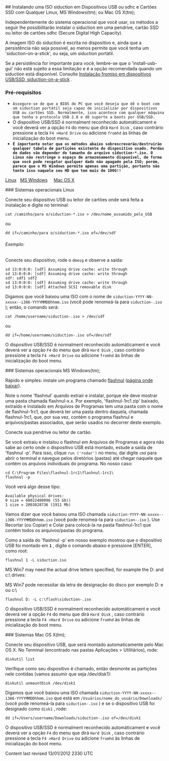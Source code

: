 <div id="main-page"></div>
<div class="divider" id="raw-usb"></div>
## Instalando uma ISO siduction em Dispositivos USB ou sdhc e Cartões SSD com Qualquer Linux, MS Windows(tm); ou Mac OS X(tm);

Independentemente do sistema operacional que você usar, os métodos a seguir lhe possibilitarão instalar o siduction em uma pendrive, cartão SSD ou leitor de cartões sdhc (Secure Digital High Capacity).

A imagem ISO do siduction é escrita no dispositivo e, ainda que a persistência não seja possível, ao menos permite que você tenha um 'siduction-on-a-stick', ou seja, um siduction portátil.

Se a persistência for importante para você, lembre-se que o 'install-usb-gui' não está sujeito a essa limitação e é a opção recomendada quando um siduction está disponível. Consulte  [Instalação fromiso em dispositivos USB/SSD, siduction-on-a-stick](hd-install-opts-pt-br.htm#usb-from1) .

### Pré-requisitos

+ `Assegure-se de que a BIOS do PC que você deseja que dê o boot com um siduction portátil seja capaz de inicializar por dispositivos USB ou cartões SSD. Normalmente, isso acontece com qualquer máquina que tenha o protocolo USB 2.0 e dê suporte a boots por USB/SSD.`   
+ O dispositivo USB/SSD é normalment reconhecido automáticament e você deverá ver a opção `F4`  do menu que dirá `Hard Disk` , caso contrário pressione a tecla `F4 >Hard Drive`  ou adicione `fromhd`  às linhas de inicialização do boot menu.  
+ **`É importante notar que os métodos abaixo sobrescreverão/destruirão qualquer tabela de partições existente do dispositivo usado. Perdas de dados vão depender do tamanho do arquivo siduction-*.iso. O Linux não restringe o espaço de armazenamento disponível, de forma que você pode resgatar qualquer dado não apagado pela ISO; porém, parece que o MS Windows permite apenas uma partição, portanto não tente isso naquele seu HD que tem mais de 100G!!`**   

 [Linux](#raw-lin)  &nbsp; [MS Windows](#raw-ms)  &nbsp; &nbsp; [Mac OS X](#raw-mac)  

<div class="divider" id="raw-lin"></div>
### Sistemas operacionais Linux

Conecte seu dispositivo USB ou leitor de cartões onde será feita a instalação e digite no terminal:

~~~  
cat /caminho/para o/siduction-*.iso > /dev/nome_assumido_pelo_USB  
~~~

ou

~~~  
dd if=/caminho/para o/siduction-*.iso of=/dev/sdf  
~~~

###### Exemplo:

Conecte seu dispositivo, rode o `dmesg`  e observe a saída:

~~~  
sd 13:0:0:0: [sdf] Assuming drive cache: write through  
sd 13:0:0:0: [sdf] Assuming drive cache: write through  
sdf: sdf1 sdf2  
sd 13:0:0:0: [sdf] Assuming drive cache: write through  
sd 13:0:0:0: [sdf] Attached SCSI removable disk  
~~~

Digamos que você baixou uma ISO com o nome de `siduction-YYYY-NN-xxxxx--i386-YYYYMMDDhhmm.iso`  (você pode renomeá-la para `siduction-.iso` ); então, o comando será:

~~~  
cat /home/username/siduction-.iso > /dev/sdf  
~~~

ou

~~~  
dd if=/home/username/siduction-.iso of=/dev/sdf  
~~~

O dispositivo USB/SSD é normalment reconhecido automáticament e você deverá ver a opção `F4`  do menu que dirá `Hard Disk` , caso contrário pressione a tecla `F4 >Hard Drive`  ou adicione `fromhd`  às linhas de inicialização do boot menu.

<div class="divider" id="raw-ms"></div>
### Sistemas operacionais MS Windows(tm);

Rápido e simples: instale um programa chamado  [flashnul](http://shounen.ru/soft/flashnul/)  ([página onde baixar](http://shounen.ru/soft/flashnul/#download)).

Note o nome 'flashnul' quando extrair e instalar, porque ele deve mostrar uma pasta chamada flashnul-x.x. Por exemplo, 'flashnul-1rc1.zip' baixado, extraído e instalado em Arquivos de Programas tem uma pasta com o nome de flashnul-1rc1, que deverá ter uma pasta dentro daquela, chamada flashnul-1rc1, que, por sua vez, contém o programa flashnul e arquivos/pastas associados, que serão usados no decorrer deste exemplo.

Conecte sua pendrive ou leitor de cartão.

Se você extraiu e instalou o flashnul em Arquivos de Programas e agora não sabe ao certo onde o dispositivo USB está montado, estude a saída de 'flashnul -p'. Para isso, clique `run ('rodar')`  no menu, daí digite `cmd`  para abrir o terminal e navegue pelos diretórios (pastas) até chegar naquele que contém os arquivos individuais do programa. No nosso caso:

~~~  
cd C:\Program Files\flashnul-1rc1\flashnul-1rc1\  
flashnul -p  
~~~

Você verá algo desse tipo:

~~~  
Available physical drives:  
0 size = 60022480896 (55 Gb))  
1 size = 2003828736 (1911 Mb)  
~~~

Vamos dizer que você baixou uma ISO chamada `siduction-YYYY-NN-xxxxx--i386-YYYYMMDDhhmm.iso`  (você pode renomeá-la para `siduction-.iso` ). Use Recortar (ou Copiar) e Colar para colocá-la na pasta flashnul-1rc1 que contém todos os arquivos/pastas do programa.

Como a saída do 'flashnul -p' em nosso exemplo mostrou que o dispositivo USB foi montado em **`1`** , digite o comando abaixo e pressione [ENTER], como root:

~~~  
flashnul 1 -L siduction.iso  
~~~

MS Win7 may need the actual drive letters specified, for example the D: and c:\ drives:

MS Win7 pode necessitar da letra de designação do disco por exemplo D: e ou c:\ 

~~~  
flashnul D: -L c:\flash\siduction-.iso  
~~~

O dispositivo USB/SSD é normalment reconhecido automáticament e você deverá ver a opção `F4`  do menu que dirá `Hard Disk` , caso contrário pressione a tecla `F4 >Hard Drive`  ou adicione `fromhd`  às linhas de inicialização do boot menu.

<div class="divider" id="raw-mac"></div>
### Sistemas Mac OS X(tm);

Conecte seu dispositivo USB, que será montado automaticamente pelo Mac OS X. No Terminal (encontrado nas pastas Aplicações &gt; Utilitários), rode:

~~~  
diskutil list  
~~~

Verifique como seu dispositivo é chamado, então desmonte as partições nele contidas (vamos assumir que seja /dev/disk1):

~~~  
diskutil unmountDisk /dev/disk1  
~~~

Digamos que você baixou uma ISO chamada `siduction-YYYY-NN-xxxxx--i386-YYYYMMDDhhmm.iso`  que está em `/Usuários/nome_do_usuário/Downloads/`  (você pode renomeá-la para `siduction-.iso` ) e se o dispositivo USB foi designado como `disk1` , rode:

~~~  
dd if=/Users/username/Downloads/siduction-.iso of=/dev/disk1  
~~~

O dispositivo USB/SSD é normalment reconhecido automáticament e você deverá ver a opção `F4`  do menu que dirá `Hard Disk` , caso contrário pressione a tecla `F4 >Hard Drive`  ou adicione `fromhd`  às linhas de inicialização do boot menu.

<div id="rev">Content last revised 13/01/2012 2330 UTC</div>
